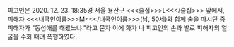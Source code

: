 피고인은 2020. 12. 23. 18:35경 서울 용산구 <<<술집>>>L<<</술집>>> 앞에서, 피해자 <<<내국인이름>>>M<<</내국인이름>>>(남, 50세)와 함께 술을 마시던 중 피해자가 "동성애를 해봤느냐."라고 묻자 이에 화가 나 피고인의 손과 발로 피해자의 얼굴을 수회 때려 폭행하였다.